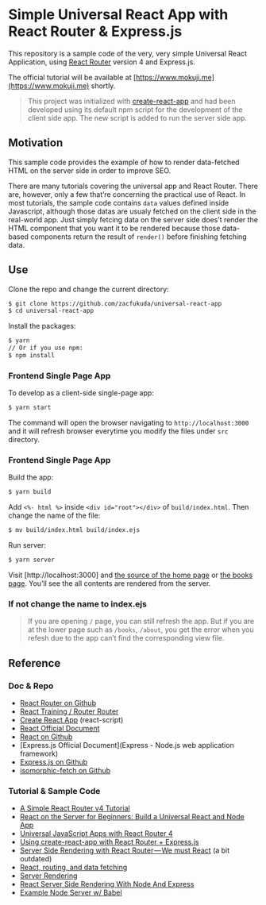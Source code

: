 # Simple Universal React App with React Router & Express.js

This repository is a sample code of the very, very simple Universal React Application, using [React Router](https://github.com/ReactTraining/react-router) version 4 and Express.js.

The official tutorial will be available at [https://www.mokuji.me](https://www.mokuji.me) shortly.

> This project was initialized with [create-react-app](https://github.com/facebookincubator/create-react-app) and had been developed using its default npm script for the development of the client side app. The new script is added to run the server side app.

## Motivation
This sample code provides the example of how to render data-fetched HTML on the server side in order to improve SEO.

There are many tutorials covering the universal app and React Router. There are, however, only a few that’re concerning the practical use of React. In most tutorials, the sample code contains `data` values defined inside Javascript, although those datas are usualy fetched on the client side in the real-world app. Just simply fetcing data on the server side does’t render the HTML component that you want it to be rendered because those data-based components return the result of `render()` before finishing fetching data.

## Use
Clone the repo and change the current directory:
```bash
$ git clone https://github.com/zacfukuda/universal-react-app
$ cd universal-react-app
```
Install the packages:
```bash
$ yarn
// Or if you use npm:
$ npm install
```

### Frontend Single Page App
To develop as a client-side single-page app:
```bash
$ yarn start
```
The command will open the browser navigating to `http://localhost:3000` and it will refresh browser everytime you modify the files under `src` directory.

### Frontend Single Page App
Build the app:
```bash
$ yarn build
```

Add `<%- html %>` inside `<div id="root"></div>` of `build/index.html`.
Then change the name of the file:
```bash
$ mv build/index.html build/index.ejs
```

Run server:
```bash
$ yarn server
```

Visit [http://localhost:3000] and [the source of the home page]() or [the books page](). You’ll see the all contents are rendered from the server.

### If not change the name to index.ejs
> If you are opening `/` page, you can still refresh the app. But if you are at the lower page such as `/books`, `/about`, you get the error when you refesh due to the app can’t find the corresponding view file.

## Reference
### Doc & Repo
- [React Router on Github](https://github.com/ReactTraining/react-router)
- [React Training / Router Router](https://reacttraining.com/react-router/)
- [Create React App](https://github.com/facebookincubator/create-react-app) (react-script)
- [React Official Document](https://facebook.github.io/react/)
- [React on Github]()
- [Express.js Official Document](Express - Node.js web application framework)
- [Express.js on Github](https://github.com/expressjs/express)
- [isomorphic-fetch on Github](https://github.com/matthew-andrews/isomorphic-fetch)

### Tutorial & Sample Code
- [A Simple React Router v4 Tutorial](https://medium.com/@pshrmn/a-simple-react-router-v4-tutorial-7f23ff27adf)
- [React on the Server for Beginners: Build a Universal React and Node App](https://scotch.io/tutorials/react-on-the-server-for-beginners-build-a-universal-react-and-node-app)
- [Universal JavaScript Apps with React Router 4](https://ebaytech.berlin/universal-web-apps-with-react-router-4-15002bb30ccb)
- [Using create-react-app with React Router + Express.js](https://medium.com/@patriciolpezjuri/using-create-react-app-with-react-router-express-js-8fa658bf892d)
- [Server Side Rendering with React Router — We must React](https://medium.com/@foxhound87/server-side-rendering-with-react-router-we-must-react-ep-04-ad03b6b9e05d) (a bit outdated)
- [React, routing, and data fetching](https://medium.com/@taion/react-routing-and-data-fetching-ec519428135c)
- [Server Rendering](https://github.com/reactjs/redux/blob/master/docs/recipes/ServerRendering.md)
- [React Server Side Rendering With Node And Express](https://www.smashingmagazine.com/2016/03/server-side-rendering-react-node-express/)
- [Example Node Server w/ Babel](https://github.com/babel/example-node-server)